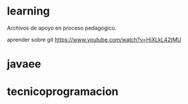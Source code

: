 # learning
Archivos de apoyo en proceso pedagogico.

aprender sobre git https://www.youtube.com/watch?v=HiXLkL42tMU
# javaee
# tecnicoprogramacion
